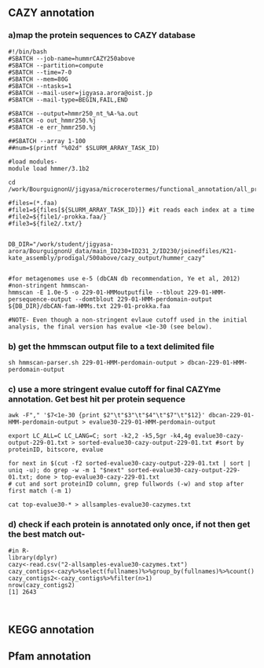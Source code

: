 ## CAZY annotation

### a)map the protein sequences to CAZY database
```
#!/bin/bash
#SBATCH --job-name=hummrCAZY250above
#SBATCH --partition=compute
#SBATCH --time=7-0
#SBATCH --mem=80G
#SBATCH --ntasks=1
#SBATCH --mail-user=jigyasa.arora@oist.jp
#SBATCH --mail-type=BEGIN,FAIL,END

#SBATCH --output=hmmr250_nt_%A-%a.out
#SBATCH -o out_hmmr250.%j
#SBATCH -e err_hmmr250.%j

##SBATCH --array 1-100
##num=$(printf "%02d" $SLURM_ARRAY_TASK_ID)

#load modules-
module load hmmer/3.1b2

cd /work/BourguignonU/jigyasa/microcerotermes/functional_annotation/all_prokka_outputs

#files=(*.faa)
#file1=${files[${SLURM_ARRAY_TASK_ID}]} #it reads each index at a time
#file2=${file1/-prokka.faa/}
#file3=${file2/.txt/}


DB_DIR="/work/student/jigyasa-arora/BourguignonU_data/main_ID230+ID231_2/ID230/joinedfiles/K21-kate_assembly/prodigal/500above/cazy_output/hummer_cazy"


#for metagenomes use e-5 (dbCAN db recommendation, Ye et al, 2012)
#non-stringent hmmscan-
hmmscan -E 1.0e-5 -o 229-01-HMMoutputfile --tblout 229-01-HMM-persequence-output --domtblout 229-01-HMM-perdomain-output ${DB_DIR}/dbCAN-fam-HMMs.txt 229-01-prokka.faa

#NOTE- Even though a non-stringent evlaue cutoff used in the initial analysis, the final version has evalue <1e-30 (see below).
```

### b) get the hmmscan output file to a text delimited file

`sh hmmscan-parser.sh 229-01-HMM-perdomain-output > dbcan-229-01-HMM-perdomain-output`

### c) use a more stringent evalue cutoff for final CAZYme annotation. Get best hit per protein sequence

```
awk -F"," '$7<1e-30 {print $2"\t"$3"\t"$4"\t"$7"\t"$12}' dbcan-229-01-HMM-perdomain-output > evalue30-229-01-HMM-perdomain-output

export LC_ALL=C LC_LANG=C; sort -k2,2 -k5,5gr -k4,4g evalue30-cazy-output-229-01.txt > sorted-evalue30-cazy-output-229-01.txt #sort by proteinID, bitscore, evalue

for next in $(cut -f2 sorted-evalue30-cazy-output-229-01.txt | sort | uniq -u); do grep -w -m 1 "$next" sorted-evalue30-cazy-output-229-01.txt; done > top-evalue30-cazy-229-01.txt
# cut and sort proteinID column, grep fullwords (-w) and stop after first match (-m 1)

cat top-evalue30-* > allsamples-evalue30-cazymes.txt

```

### d) check if each protein is annotated only once, if not then get the best match out-

```
#in R-
library(dplyr)
cazy<-read.csv("2-allsamples-evalue30-cazymes.txt")
cazy_contigs<-cazy%>%select(fullnames)%>%group_by(fullnames)%>%count()
cazy_contigs2<-cazy_contigs%>%filter(n>1)
nrow(cazy_contigs2)
[1] 2643



```



## KEGG annotation

## Pfam annotation
